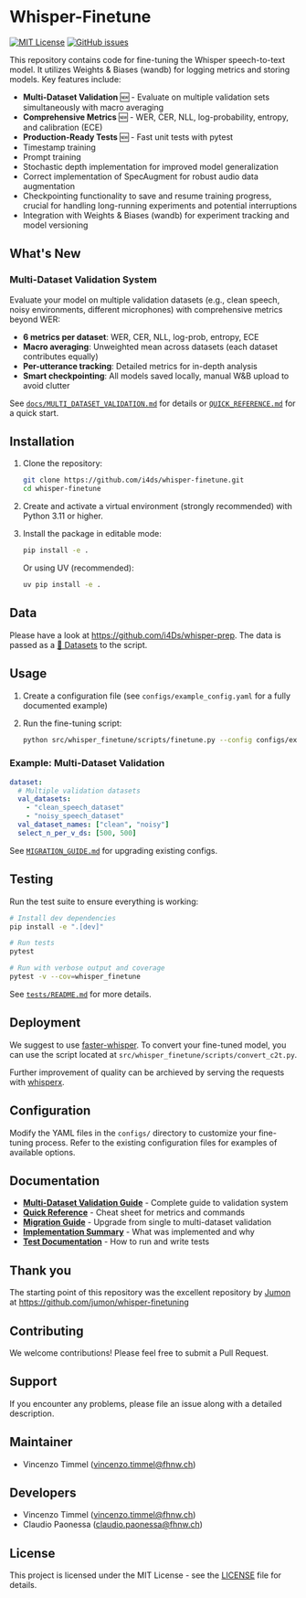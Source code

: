# Whisper-Finetune

[![MIT License](https://img.shields.io/badge/License-MIT-blue.svg)](https://opensource.org/licenses/MIT)
[![GitHub issues](https://img.shields.io/github/issues/i4ds/whisper-finetune.svg)](https://github.com/i4ds/whisper-finetune/issues)

This repository contains code for fine-tuning the Whisper speech-to-text model. It utilizes Weights & Biases (wandb) for logging metrics and storing models. Key features include:

- **Multi-Dataset Validation** 🆕 - Evaluate on multiple validation sets simultaneously with macro averaging
- **Comprehensive Metrics** 🆕 - WER, CER, NLL, log-probability, entropy, and calibration (ECE)
- **Production-Ready Tests** 🆕 - Fast unit tests with pytest
- Timestamp training
- Prompt training
- Stochastic depth implementation for improved model generalization
- Correct implementation of SpecAugment for robust audio data augmentation
- Checkpointing functionality to save and resume training progress, crucial for handling long-running experiments and potential interruptions
- Integration with Weights & Biases (wandb) for experiment tracking and model versioning

## What's New

### Multi-Dataset Validation System
Evaluate your model on multiple validation datasets (e.g., clean speech, noisy environments, different microphones) with comprehensive metrics beyond WER:

- **6 metrics per dataset**: WER, CER, NLL, log-prob, entropy, ECE
- **Macro averaging**: Unweighted mean across datasets (each dataset contributes equally)
- **Per-utterance tracking**: Detailed metrics for in-depth analysis
- **Smart checkpointing**: All models saved locally, manual W&B upload to avoid clutter

See [`docs/MULTI_DATASET_VALIDATION.md`](docs/MULTI_DATASET_VALIDATION.md) for details or [`QUICK_REFERENCE.md`](QUICK_REFERENCE.md) for a quick start.

## Installation

1. Clone the repository:
   ```bash
   git clone https://github.com/i4ds/whisper-finetune.git
   cd whisper-finetune
   ```

2. Create and activate a virtual environment (strongly recommended) with Python 3.11 or higher.

3. Install the package in editable mode:
   ```bash
   pip install -e .
   ```
   
   Or using UV (recommended):
   ```bash
   uv pip install -e .
   ```

## Data
Please have a look at https://github.com/i4Ds/whisper-prep. The data is passed as a [🤗 Datasets](https://huggingface.co/docs/datasets/en/index) to the script.

## Usage

1. Create a configuration file (see `configs/example_config.yaml` for a fully documented example)

2. Run the fine-tuning script:
   ```bash
   python src/whisper_finetune/scripts/finetune.py --config configs/example_config.yaml
   ```

### Example: Multi-Dataset Validation

```yaml
dataset:
  # Multiple validation datasets
  val_datasets: 
    - "clean_speech_dataset"
    - "noisy_speech_dataset"
  val_dataset_names: ["clean", "noisy"]
  select_n_per_v_ds: [500, 500]
```

See [`MIGRATION_GUIDE.md`](MIGRATION_GUIDE.md) for upgrading existing configs.

## Testing

Run the test suite to ensure everything is working:

```bash
# Install dev dependencies
pip install -e ".[dev]"

# Run tests
pytest

# Run with verbose output and coverage
pytest -v --cov=whisper_finetune
```

See [`tests/README.md`](tests/README.md) for more details.

## Deployment
We suggest to use [faster-whisper](https://github.com/SYSTRAN/faster-whisper). To convert your fine-tuned model, you can use the script located at `src/whisper_finetune/scripts/convert_c2t.py`. 

Further improvement of quality can be archieved by serving the requests with [whisperx](https://github.com/m-bain/whisperX).

## Configuration

Modify the YAML files in the `configs/` directory to customize your fine-tuning process. Refer to the existing configuration files for examples of available options.

## Documentation

- **[Multi-Dataset Validation Guide](docs/MULTI_DATASET_VALIDATION.md)** - Complete guide to validation system
- **[Quick Reference](QUICK_REFERENCE.md)** - Cheat sheet for metrics and commands
- **[Migration Guide](MIGRATION_GUIDE.md)** - Upgrade from single to multi-dataset validation
- **[Implementation Summary](IMPLEMENTATION_SUMMARY.md)** - What was implemented and why
- **[Test Documentation](tests/README.md)** - How to run and write tests

## Thank you

The starting point of this repository was the excellent repository by [Jumon](https://github.com/jumon) at https://github.com/jumon/whisper-finetuning

## Contributing

We welcome contributions! Please feel free to submit a Pull Request.

## Support

If you encounter any problems, please file an issue along with a detailed description.

## Maintainer

- Vincenzo Timmel (vincenzo.timmel@fhnw.ch)

## Developers

- Vincenzo Timmel (vincenzo.timmel@fhnw.ch)
- Claudio Paonessa (claudio.paonessa@fhnw.ch)

## License

This project is licensed under the MIT License - see the [LICENSE](LICENSE) file for details.
